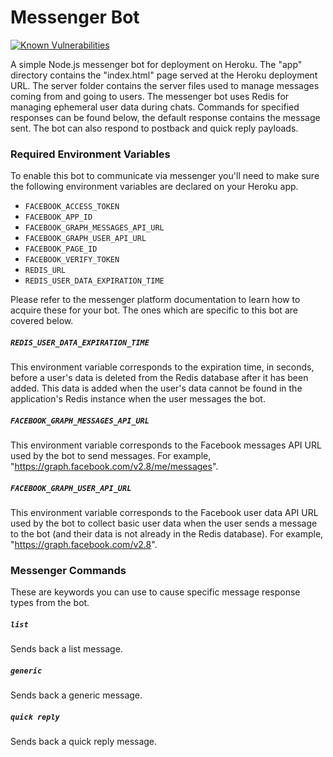 # Messenger Bot

[![Known Vulnerabilities](https://snyk.io/test/github/dev4958/messenger-bot/badge.svg)](https://snyk.io/test/github/dev4958/messenger-bot)

A simple Node.js messenger bot for deployment on Heroku.  The "app" directory contains the "index.html" page served at the Heroku deployment URL.  The server folder contains the server files used to manage messages coming from and going to users.  The messenger bot uses Redis for managing ephemeral user data during chats.  Commands for specified responses can be found below, the default response contains the message sent.  The bot can also respond to postback and quick reply payloads.

### Required Environment Variables

To enable this bot to communicate via messenger you'll need to make sure the following environment variables are declared on your Heroku app.

* `FACEBOOK_ACCESS_TOKEN`
* `FACEBOOK_APP_ID`
* `FACEBOOK_GRAPH_MESSAGES_API_URL`
* `FACEBOOK_GRAPH_USER_API_URL`
* `FACEBOOK_PAGE_ID`
* `FACEBOOK_VERIFY_TOKEN`
* `REDIS_URL`
* `REDIS_USER_DATA_EXPIRATION_TIME`

Please refer to the messenger platform documentation to learn how to acquire these for your bot.  The ones which are specific to this bot are covered below.

##### `REDIS_USER_DATA_EXPIRATION_TIME`

This environment variable corresponds to the expiration time, in seconds, before a user's data is deleted from the Redis database after it has been added.  This data is added when the user's data cannot be found in the application's Redis instance when the user messages the bot.

##### `FACEBOOK_GRAPH_MESSAGES_API_URL`

This environment variable corresponds to the Facebook messages API URL used by the bot to send messages.  For example, "https://graph.facebook.com/v2.8/me/messages".

##### `FACEBOOK_GRAPH_USER_API_URL`

This environment variable corresponds to the Facebook user data API URL used by the bot to collect basic user data when the user sends a message to the bot (and their data is not already in the Redis database).  For example, "https://graph.facebook.com/v2.8".

### Messenger Commands

These are keywords you can use to cause specific message response types from the bot.

##### `list`

Sends back a list message.

##### `generic`

Sends back a generic message.

##### `quick reply`

Sends back a quick reply message.
